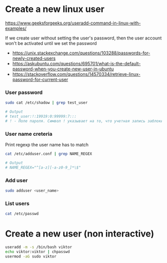 # Create a new linux user

https://www.geeksforgeeks.org/useradd-command-in-linux-with-examples/

If we create user without setting the user's password,
then  the user account won't be activated until we set the password

- https://unix.stackexchange.com/questions/103288/passwords-for-newly-created-users
- https://askubuntu.com/questions/695701/what-is-the-default-password-when-you-create-new-user-in-ubuntu
- https://stackoverflow.com/questions/14570334/retrieve-linux-password-for-current-user

### User password

```bash
sudo cat /etc/shadow | grep test_user

# Output
# test_user:!:19919:0:99999:7:::
# ! - Поле пароля. Символ ! указывает на то, что учетная запись заблокирована. Если бы здесь был зашифрованный пароль, он выглядел бы как длинная строка символов.
```

### User name creteria

Print regexp the user name has to match
```bash
cat /etc/adduser.conf | grep NAME_REGEX

# Output
# NAME_REGEX="^[a-z][-a-z0-9_]*\$"
```

### Add user

```bash
sudo adduser <user_name>
```

### List users

```bash
cat /etc/passwd
```

# Create a new user (non interactive)

```bash
useradd -m -s /bin/bash viktor
echo viktor:viktor | chpasswd
usermod -aG sudo viktor
```

